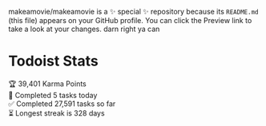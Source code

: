 makeamovie/makeamovie is a ✨ special ✨ repository because its `README.md` (this file) appears on your GitHub profile.
You can click the Preview link to take a look at your changes. darn right ya can

# Todoist Stats

<!-- TODO-IST:START -->
🏆  39,401 Karma Points           
🌸  Completed 5 tasks today           
✅  Completed 27,591 tasks so far           
⏳  Longest streak is 328 days
<!-- TODO-IST:END -->